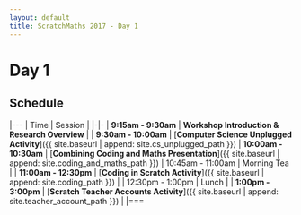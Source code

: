 ```yaml
---
layout: default
title: ScratchMaths 2017 - Day 1
---
```


# Day 1

## Schedule

|---
| Time | Session | 
|-|-
| **9:15am - 9:30am** | **Workshop Introduction & Research Overview** |
| **9:30am - 10:00am** | [**Computer Science Unplugged Activity**]({{ site.baseurl | append: site.cs_unplugged_path }})
| **10:00am - 10:30am** | [**Combining Coding and Maths Presentation**]({{ site.baseurl | append: site.coding_and_maths_path }})
| 10:45am - 11:00am | Morning Tea | 
| **11:00am - 12:30pm** | [**Coding in Scratch Activity**]({{ site.baseurl | append: site.coding_path }}) |
| 12:30pm - 1:00pm | Lunch | 
| **1:00pm - 3:00pm** | [**Scratch Teacher Accounts Activity**]({{ site.baseurl | append: site.teacher_account_path }})  | 
|===